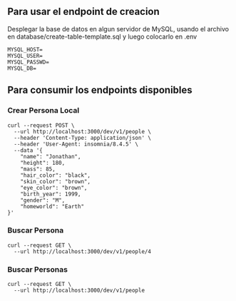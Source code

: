 ## Para usar el endpoint de creacion 
Desplegar la base de datos en algun servidor de MySQL, usando el archivo en database/create-table-template.sql y luego colocarlo en .env

````env
MYSQL_HOST=
MYSQL_USER=
MYSQL_PASSWD=
MYSQL_DB=
````

## Para consumir los endpoints disponibles

### Crear Persona Local
````curl
curl --request POST \
  --url http://localhost:3000/dev/v1/people \
  --header 'Content-Type: application/json' \
  --header 'User-Agent: insomnia/8.4.5' \
  --data '{
	"name": "Jonathan",
	"height": 180,
	"mass": 85,
	"hair_color": "black",
	"skin_color": "brown",
	"eye_color": "brown",
	"birth_year": 1999,
	"gender": "M",
	"homeworld": "Earth"
}'
````

### Buscar Persona
````curl
curl --request GET \
  --url http://localhost:3000/dev/v1/people/4
````

### Buscar Personas
````curl
curl --request GET \
  --url http://localhost:3000/dev/v1/people
````